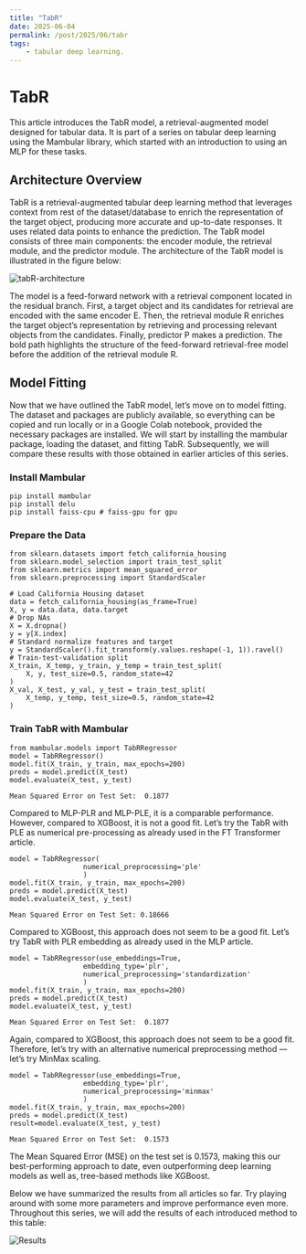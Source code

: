 ```yaml
---
title: "TabR"
date: 2025-06-04
permalink: /post/2025/06/tabr
tags:
    - tabular deep learning.
---
```


# TabR

This article introduces the TabR model, a retrieval-augmented model designed for tabular data. It is part of a series on tabular deep learning using the Mambular library, which started with an introduction to using an MLP for these tasks.

## Architecture Overview

TabR is a retrieval-augmented tabular deep learning method that leverages context from rest of the dataset/database to enrich the representation of the target object, producing more accurate and up-to-date responses. It uses related data points to enhance the prediction.
The TabR model consists of three main components: the encoder module, the retrieval module, and the predictor module. The architecture of the TabR model is illustrated in the figure below:

![tabR-architecture](https://miro.medium.com/v2/resize:fit:1100/format:webp/1*6G00JJDoKu05XhadD1ZB8Q.png)

The model is a feed-forward network with a retrieval component located in the residual branch. First, a target object and its candidates for retrieval are encoded with the same encoder E. Then, the retrieval module R enriches the target object’s representation by retrieving and processing relevant objects from the candidates. Finally, predictor P makes a prediction. The bold path highlights the structure of the feed-forward retrieval-free model before the addition of the retrieval module R.

## Model Fitting

Now that we have outlined the TabR model, let’s move on to model fitting. The dataset and packages are publicly available, so everything can be copied and run locally or in a Google Colab notebook, provided the necessary packages are installed. We will start by installing the mambular package, loading the dataset, and fitting TabR. Subsequently, we will compare these results with those obtained in earlier articles of this series.

### Install Mambular
```
pip install mambular
pip install delu
pip install faiss-cpu # faiss-gpu for gpu
```

### Prepare the Data
```
from sklearn.datasets import fetch_california_housing
from sklearn.model_selection import train_test_split
from sklearn.metrics import mean_squared_error
from sklearn.preprocessing import StandardScaler
```

```
# Load California Housing dataset
data = fetch_california_housing(as_frame=True)
X, y = data.data, data.target
# Drop NAs
X = X.dropna()
y = y[X.index]
# Standard normalize features and target
y = StandardScaler().fit_transform(y.values.reshape(-1, 1)).ravel()
# Train-test-validation split
X_train, X_temp, y_train, y_temp = train_test_split(
    X, y, test_size=0.5, random_state=42
)
X_val, X_test, y_val, y_test = train_test_split(
    X_temp, y_temp, test_size=0.5, random_state=42
)
```
### Train TabR with Mambular
```
from mambular.models import TabRRegressor
model = TabRRegressor()
model.fit(X_train, y_train, max_epochs=200)
preds = model.predict(X_test)
model.evaluate(X_test, y_test)
```

```
Mean Squared Error on Test Set:  0.1877
```

Compared to MLP-PLR and MLP-PLE, it is a comparable performance. However, compared to XGBoost, it is not a good fit. Let’s try the TabR with PLE as numerical pre-processing as already used in the FT Transformer article.

```
model = TabRRegressor(
                  numerical_preprocessing='ple' 
                  )
model.fit(X_train, y_train, max_epochs=200)
preds = model.predict(X_test)
model.evaluate(X_test, y_test)
```

```
Mean Squared Error on Test Set: 0.18666
```

Compared to XGBoost, this approach does not seem to be a good fit. Let’s try TabR with PLR embedding as already used in the MLP article.

```
model = TabRRegressor(use_embeddings=True, 
                  embedding_type='plr', 
                  numerical_preprocessing='standardization' 
                  )
model.fit(X_train, y_train, max_epochs=200)
preds = model.predict(X_test)
model.evaluate(X_test, y_test)
```

```
Mean Squared Error on Test Set:  0.1877
```

Again, compared to XGBoost, this approach does not seem to be a good fit. Therefore, let’s try with an alternative numerical preprocessing method — let’s try MinMax scaling.

```
model = TabRRegressor(use_embeddings=True, 
                  embedding_type='plr', 
                  numerical_preprocessing='minmax' 
                  )
model.fit(X_train, y_train, max_epochs=200)
preds = model.predict(X_test)
result=model.evaluate(X_test, y_test)

```
```
Mean Squared Error on Test Set:  0.1573
```

The Mean Squared Error (MSE) on the test set is 0.1573, making this our best-performing approach to date, even outperforming deep learning models as well as, tree-based methods like XGBoost.

Below we have summarized the results from all articles so far. Try playing around with some more parameters and improve performance even more. Throughout this series, we will add the results of each introduced method to this table:


![Results](https://miro.medium.com/v2/resize:fit:640/format:webp/1*l7ugUfB5ciGa0xGaNXllAg.png)